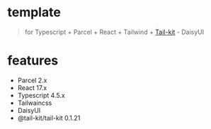 # template
> for Typescript + Parcel + React + Tailwind + [Tail-kit](https://tail-kit.web.app/) - DaisyUI
# features
* Parcel 2.x
* React 17.x
* Typescript 4.5.x
* Tailwaincss
* DaisyUI
* @tail-kit/tail-kit 0.1.21
